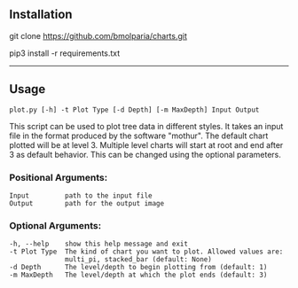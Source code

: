 ## Installation
git clone https://github.com/bmolparia/charts.git

pip3 install -r requirements.txt

---

## Usage

```plot.py [-h] -t Plot Type [-d Depth] [-m MaxDepth] Input Output```

This script can be used to plot tree data in different styles. It takes an
input file in the format produced by the software "mothur". The default chart
plotted will be at level 3. Multiple level charts will start at root and end
after 3 as default behavior. This can be changed using the optional
parameters.

### Positional Arguments:
  ```
  Input         path to the input file
  Output        path for the output image
  ```
### Optional Arguments:
  ```
  -h, --help    show this help message and exit
  -t Plot Type  The kind of chart you want to plot. Allowed values are:
                multi_pi, stacked_bar (default: None)
  -d Depth      The level/depth to begin plotting from (default: 1)
  -m MaxDepth   The level/depth at which the plot ends (default: 3)
  ```
